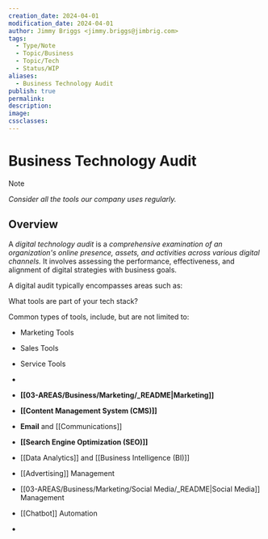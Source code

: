 ```yaml
---
creation_date: 2024-04-01
modification_date: 2024-04-01
author: Jimmy Briggs <jimmy.briggs@jimbrig.com>
tags:
  - Type/Note
  - Topic/Business
  - Topic/Tech
  - Status/WIP
aliases:
  - Business Technology Audit
publish: true
permalink:
description:
image:
cssclasses:
---
```


# Business Technology Audit

> [!NOTE]
> *Consider all the tools our company uses regularly.*

## Overview

A *digital technology audit* is a *comprehensive examination of an organization's online presence, assets, and activities across various digital channels.* It involves assessing the performance, effectiveness, and alignment of digital strategies with business goals. 

A digital audit typically encompasses areas such as:

What tools are part of your tech stack?

Common types of tools, include, but are not limited to:

- Marketing Tools
- Sales Tools
- Service Tools
- 

- **[[03-AREAS/Business/Marketing/_README|Marketing]]**
- **[[Content Management System (CMS)]]**
- **Email** and [[Communications]]
- **[[Search Engine Optimization (SEO)]]**
- [[Data Analytics]] and [[Business Intelligence (BI)]]
- [[Advertising]] Management
- [[03-AREAS/Business/Marketing/Social Media/_README|Social Media]] Management
- [[Chatbot]] Automation
- 